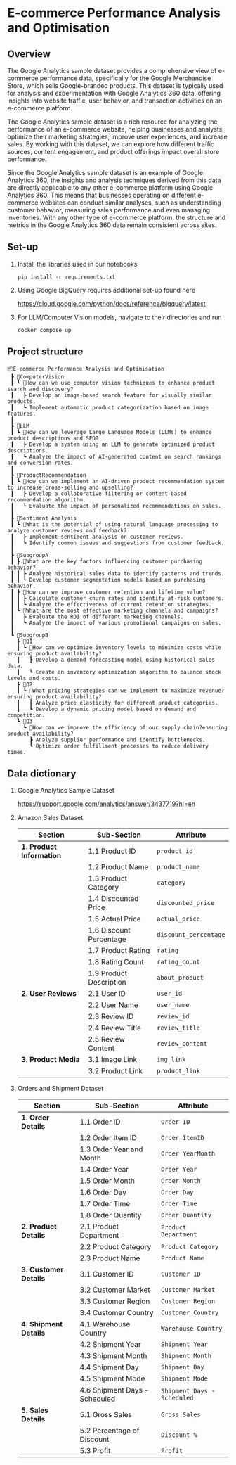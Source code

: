 # E-commerce Performance Analysis and Optimisation

## Overview

The Google Analytics sample dataset provides a comprehensive view of e-commerce performance data, specifically for the Google Merchandise Store, which sells Google-branded products. This dataset is typically used for analysis and experimentation with Google Analytics 360 data, offering insights into website traffic, user behavior, and transaction activities on an e-commerce platform.

The Google Analytics sample dataset is a rich resource for analyzing the performance of an e-commerce website, helping businesses and analysts optimize their marketing strategies, improve user experiences, and increase sales. By working with this dataset, we can explore how different traffic sources, content engagement, and product offerings impact overall store performance.

Since the Google Analytics sample dataset is an example of Google Analytics 360, the insights and analysis techniques derived from this data are directly applicable to any other e-commerce platform using Google Analytics 360. This means that businesses operating on different e-commerce websites can conduct similar analyses, such as understanding customer behavior, measuring sales performance and even managing inventories. With any other type of e-commerce platform, the structure and metrics in the Google Analytics 360 data remain consistent across sites.

## Set-up

1. Install the libraries used in our notebooks

   ```
   pip install -r requirements.txt
   ```

2. Using Google BigQuery requires additional set-up found here

   https://cloud.google.com/python/docs/reference/bigquery/latest

3. For LLM/Computer Vision models, navigate to their directories and run

   ```
   docker compose up
   ```

## Project structure

```
📦E-commerce Performance Analysis and Optimisation
 ┣ 📂ComputerVision
 ┃ ┗ 📜How can we use computer vision techniques to enhance product search and discovery?
 ┃   ┣ Develop an image-based search feature for visually similar products.
 ┃   ┗ Implement automatic product categorization based on image features.
 ┃
 ┣ 📂LLM
 ┃ ┗ 📜How can we leverage Large Language Models (LLMs) to enhance product descriptions and SEO?
 ┃   ┣ Develop a system using an LLM to generate optimized product descriptions.
 ┃   ┗ Analyze the impact of AI-generated content on search rankings and conversion rates.
 ┃
 ┣ 📂ProductRecommendation
 ┃ ┗ 📜How can we implement an AI-driven product recommendation system to increase cross-selling and upselling?
 ┃   ┣ Develop a collaborative filtering or content-based recommendation algorithm.
 ┃   ┗ Evaluate the impact of personalized recommendations on sales.
 ┃
 ┣ 📂Sentiment Analysis
 ┃ ┗ 📜What is the potential of using natural language processing to analyze customer reviews and feedback?
 ┃   ┣ Implement sentiment analysis on customer reviews.
 ┃   ┗ Identify common issues and suggestions from customer feedback.
 ┃
 ┣ 📂SubgroupA
 ┃ ┣ 📜What are the key factors influencing customer purchasing behavior?
 ┃ ┃ ┣ Analyze historical sales data to identify patterns and trends.
 ┃ ┃ ┗ Develop customer segmentation models based on purchasing behavior.
 ┃ ┣ 📜How can we improve customer retention and lifetime value?
 ┃ ┃ ┣ Calculate customer churn rates and identify at-risk customers.
 ┃ ┃ ┗ Analyze the effectiveness of current retention strategies.
 ┃ ┗ 📜What are the most effective marketing channels and campaigns?
 ┃   ┣ Evaluate the ROI of different marketing channels.
 ┃   ┗ Analyze the impact of various promotional campaigns on sales.
 ┃
 ┗ 📂SubgroupB
   ┣ 📂Q1
   ┃ ┗ 📜How can we optimize inventory levels to minimize costs while ensuring product availability?
   ┃   ┣ Develop a demand forecasting model using historical sales data.
   ┃   ┗ Create an inventory optimization algorithm to balance stock levels and costs.
   ┣ 📂Q2
   ┃ ┗ 📜What pricing strategies can we implement to maximize revenue?ensuring product availability?
   ┃   ┣ Analyze price elasticity for different product categories.
   ┃   ┗ Develop a dynamic pricing model based on demand and competition.
   ┗ 📂Q3
     ┗ 📜How can we improve the efficiency of our supply chain?ensuring product availability?
       ┣ Analyze supplier performance and identify bottlenecks.
       ┗ Optimize order fulfillment processes to reduce delivery times.
```

## Data dictionary

1. Google Analytics Sample Dataset

   https://support.google.com/analytics/answer/3437719?hl=en

2. Amazon Sales Dataset

   | **Section**                | **Sub-Section**         | **Attribute**         |
   | -------------------------- | ----------------------- | --------------------- |
   | **1. Product Information** | 1.1 Product ID          | `product_id`          |
   |                            | 1.2 Product Name        | `product_name`        |
   |                            | 1.3 Product Category    | `category`            |
   |                            | 1.4 Discounted Price    | `discounted_price`    |
   |                            | 1.5 Actual Price        | `actual_price`        |
   |                            | 1.6 Discount Percentage | `discount_percentage` |
   |                            | 1.7 Product Rating      | `rating`              |
   |                            | 1.8 Rating Count        | `rating_count`        |
   |                            | 1.9 Product Description | `about_product`       |
   | **2. User Reviews**        | 2.1 User ID             | `user_id`             |
   |                            | 2.2 User Name           | `user_name`           |
   |                            | 2.3 Review ID           | `review_id`           |
   |                            | 2.4 Review Title        | `review_title`        |
   |                            | 2.5 Review Content      | `review_content`      |
   | **3. Product Media**       | 3.1 Image Link          | `img_link`            |
   |                            | 3.2 Product Link        | `product_link`        |

3. Orders and Shipment Dataset

   | **Section**                | **Sub-Section**                | **Attribute**                 |
   | -------------------------- | ------------------------------ | ----------------------------- |
   | **1. Order Details**       | 1.1 Order ID                   | `Order ID`                    |
   |                            | 1.2 Order Item ID              | `Order ItemID`                |
   |                            | 1.3 Order Year and Month       | `Order YearMonth`             |
   |                            | 1.4 Order Year                 | `Order Year`                  |
   |                            | 1.5 Order Month                | `Order Month`                 |
   |                            | 1.6 Order Day                  | `Order Day`                   |
   |                            | 1.7 Order Time                 | `Order Time`                  |
   |                            | 1.8 Order Quantity             | `Order Quantity`              |
   | **2. Product Details**     | 2.1 Product Department         | `Product Department`          |
   |                            | 2.2 Product Category           | `Product Category`            |
   |                            | 2.3 Product Name               | `Product Name`                |
   | **3. Customer Details**    | 3.1 Customer ID                | `Customer ID`                 |
   |                            | 3.2 Customer Market            | `Customer Market`             |
   |                            | 3.3 Customer Region            | `Customer Region`             |
   |                            | 3.4 Customer Country           | `Customer Country`            |
   | **4. Shipment Details**    | 4.1 Warehouse Country          | `Warehouse Country`           |
   |                            | 4.2 Shipment Year              | `Shipment Year`               |
   |                            | 4.3 Shipment Month             | `Shipment Month`              |
   |                            | 4.4 Shipment Day               | `Shipment Day`                |
   |                            | 4.5 Shipment Mode              | `Shipment Mode`               |
   |                            | 4.6 Shipment Days - Scheduled  | ` Shipment Days - Scheduled ` |
   | **5. Sales Details**      | 5.1 Gross Sales                | `Gross Sales`                 |
   |                            | 5.2 Percentage of Discount     | `Discount %`                  |
   |                            | 5.3 Profit                     | `Profit`                      |
